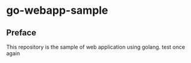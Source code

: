 # go-webapp-sample



## Preface
This repository is the sample of web application using golang.
test once again
